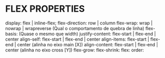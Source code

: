 # FLEX PROPERTIES

display: flex | inline-flex;
flex-direction: row | column
flex-wrap: wrap | nowrap | wrapreverse (Qual o comportamento de quebra de linha)
flex-basis: <length> (Quase o mesmo que width)
justify-content: flex-start | flex-end | center
align-self: flex-start | flex-end | center
align-items: flex-start | flex-end | center (alinha no eixo main [X])
align-content: flex-start | flex-end | center (alinha no eixo cross [Y])
flex-grow: <number>
flex-shrink: <number>
flex: <integer>
order: <integer>